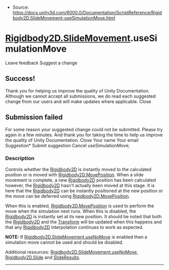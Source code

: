 * Source: https://docs.unity3d.com/6000.0/Documentation/ScriptReference/Rigidbody2D.SlideMovement-useSimulationMove.html

#  [Rigidbody2D.SlideMovement](https://docs.unity3d.com/6000.0/Documentation/ScriptReference/Rigidbody2D.SlideMovement.html).useSimulationMove
Leave feedback
Suggest a change
## Success!
Thank you for helping us improve the quality of Unity Documentation. Although we cannot accept all submissions, we do read each suggested change from our users and will make updates where applicable.
Close
## Submission failed
For some reason your suggested change could not be submitted. Please <a>try again</a> in a few minutes. And thank you for taking the time to help us improve the quality of Unity Documentation.
Close
Your name Your email Suggestion* Submit suggestion
Cancel
useSimulationMove; 
### Description
Controls whether the [Rigidbody2D](https://docs.unity3d.com/6000.0/Documentation/ScriptReference/Rigidbody2D.html) is instantly moved to the calculated position or is moved with [Rigidbody2D.MovePosition](https://docs.unity3d.com/6000.0/Documentation/ScriptReference/Rigidbody2D.MovePosition.html).
When a slide movement is complete, a new [Rigidbody2D](https://docs.unity3d.com/6000.0/Documentation/ScriptReference/Rigidbody2D.html) position has been calculated however, the [Rigidbody2D](https://docs.unity3d.com/6000.0/Documentation/ScriptReference/Rigidbody2D.html) hasn't actually been moved at this stage. It is here that the [Rigidbody2D](https://docs.unity3d.com/6000.0/Documentation/ScriptReference/Rigidbody2D.html) can be instantly positioned at the new position or the move can be deferred using [Rigidbody2D.MovePosition](https://docs.unity3d.com/6000.0/Documentation/ScriptReference/Rigidbody2D.MovePosition.html).   
  
When this is enabled, [Rigidbody2D.MovePosition](https://docs.unity3d.com/6000.0/Documentation/ScriptReference/Rigidbody2D.MovePosition.html) is used to perform the move when the simulation next runs. When this is disabled, the [Rigidbody2D](https://docs.unity3d.com/6000.0/Documentation/ScriptReference/Rigidbody2D.html) is instantly set at its new position. It should be noted that both the [Rigidbody2D](https://docs.unity3d.com/6000.0/Documentation/ScriptReference/Rigidbody2D.html) and the [Transform](https://docs.unity3d.com/6000.0/Documentation/ScriptReference/Transform.html) will be updated when this happens and that any [Rigidbody2D](https://docs.unity3d.com/6000.0/Documentation/ScriptReference/Rigidbody2D.html) interpolation continues to work as expected.  
  
**NOTE:** If [Rigidbody2D.SlideMovement.useNoMove](https://docs.unity3d.com/6000.0/Documentation/ScriptReference/Rigidbody2D.SlideMovement-useNoMove.html) is enabled then a simulation move cannot be used and should be disabled.  
  
Additional resources: [Rigidbody2D.SlideMovement.useNoMove](https://docs.unity3d.com/6000.0/Documentation/ScriptReference/Rigidbody2D.SlideMovement-useNoMove.html), [Rigidbody2D.Slide](https://docs.unity3d.com/6000.0/Documentation/ScriptReference/Rigidbody2D.Slide.html) and [SlideResults](https://docs.unity3d.com/6000.0/Documentation/ScriptReference/Rigidbody2D.SlideResults.html).
* * *

